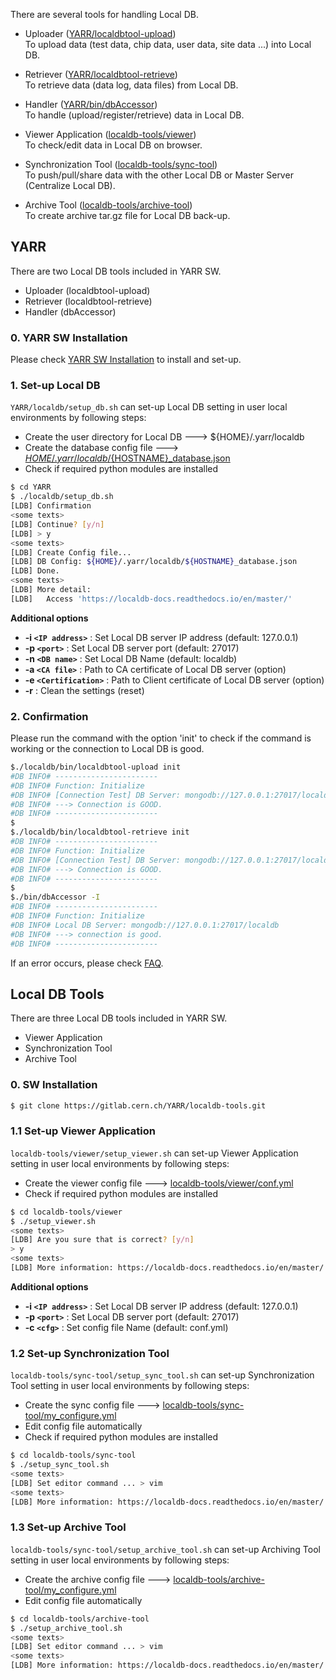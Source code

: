There are several tools for handling Local DB.

* Uploader ([YARR/localdbtool-upload](#yarr))<br>
    To upload data (test data, chip data, user data, site data ...) into Local DB.

* Retriever ([YARR/localdbtool-retrieve](#yarr))<br>
    To retrieve data (data log, data files) from Local DB.

* Handler ([YARR/bin/dbAccessor](#yarr)) <br>
    To handle (upload/register/retrieve) data in Local DB.

* Viewer Application ([localdb-tools/viewer](#local-db-tools))<br>
    To check/edit data in Local DB on browser.

* Synchronization Tool ([localdb-tools/sync-tool](#local-db-tools))<br>
    To push/pull/share data with the other Local DB or Master Server (Centralize Local DB).

* Archive Tool ([localdb-tools/archive-tool](#local-db-tools))<br>
    To create archive tar.gz file for Local DB back-up.

## YARR

There are two Local DB tools included in YARR SW.

* Uploader (localdbtool-upload)
* Retriever (localdbtool-retrieve)
* Handler (dbAccessor)

### 0. YARR SW Installation

Please check [YARR SW Installation](https://yarr.readthedocs.io/en/latest/install/) to install and set-up. <br>

### 1. Set-up Local DB

`YARR/localdb/setup_db.sh` can set-up Local DB setting in user local environments by following steps:

* Create the user directory for Local DB ---> ${HOME}/.yarr/localdb
* Create the database config file ---> [${HOME}/.yarr/localdb/${HOSTNAME}_database.json](config.md)
* Check if required python modules are installed

```bash
$ cd YARR
$ ./localdb/setup_db.sh
[LDB] Confirmation
<some texts>
[LDB] Continue? [y/n]
[LDB] > y
<some texts>
[LDB] Create Config file...
[LDB] DB Config: ${HOME}/.yarr/localdb/${HOSTNAME}_database.json
[LDB] Done.
<some texts>
[LDB] More detail:
[LDB]   Access 'https://localdb-docs.readthedocs.io/en/master/'
```

**Additional options**

- **-i ``<IP address>``** : Set Local DB server IP address (default: 127.0.0.1) 
- **-p ``<port>``** : Set Local DB server port (default: 27017)
- **-n ``<DB name>``** : Set Local DB Name (default: localdb)
- **-a ``<CA file>``** : Path to CA certificate of Local DB server (option)
- **-e ``<Certification>``** : Path to Client certificate of Local DB server (option)
- **-r** : Clean the settings (reset)

### 2. Confirmation

Please run the command with the option 'init' to check if the command is working or the connection to Local DB is good.

```bash
$./localdb/bin/localdbtool-upload init
#DB INFO# -----------------------
#DB INFO# Function: Initialize
#DB INFO# [Connection Test] DB Server: mongodb://127.0.0.1:27017/localdb
#DB INFO# ---> Connection is GOOD.
#DB INFO# -----------------------
$
$./localdb/bin/localdbtool-retrieve init
#DB INFO# -----------------------
#DB INFO# Function: Initialize
#DB INFO# [Connection Test] DB Server: mongodb://127.0.0.1:27017/localdb
#DB INFO# ---> Connection is GOOD.
#DB INFO# -----------------------
$
$./bin/dbAccessor -I
#DB INFO# -----------------------
#DB INFO# Function: Initialize
#DB INFO# Local DB Server: mongodb://127.0.0.1:27017/localdb
#DB INFO# ---> connection is good.
#DB INFO# -----------------------
```

If an error occurs, please check [FAQ]().

## Local DB Tools

There are three Local DB tools included in YARR SW.

* Viewer Application
* Synchronization Tool
* Archive Tool

### 0. SW Installation

```bash
$ git clone https://gitlab.cern.ch/YARR/localdb-tools.git
```

### 1.1 Set-up Viewer Application

`localdb-tools/viewer/setup_viewer.sh` can set-up Viewer Application setting in user local environments by following steps:

* Create the viewer config file ---> [localdb-tools/viewer/conf.yml](config.md)
* Check if required python modules are installed

```bash
$ cd localdb-tools/viewer
$ ./setup_viewer.sh
<some texts>
[LDB] Are you sure that is correct? [y/n]
> y
<some texts>
[LDB] More information: https://localdb-docs.readthedocs.io/en/master/
```

**Additional options**

- **-i ``<IP address>``** : Set Local DB server IP address (default: 127.0.0.1) 
- **-p ``<port>``** : Set Local DB server port (default: 27017)
- **-c ``<cfg>``** : Set config file Name (default: conf.yml)

### 1.2 Set-up Synchronization Tool

`localdb-tools/sync-tool/setup_sync_tool.sh` can set-up Synchronization Tool setting in user local environments by following steps:

* Create the sync config file ---> [localdb-tools/sync-tool/my_configure.yml](config.md)
* Edit config file automatically
* Check if required python modules are installed

```bash
$ cd localdb-tools/sync-tool
$ ./setup_sync_tool.sh
<some texts>
[LDB] Set editor command ... > vim
<some texts>
[LDB] More information: https://localdb-docs.readthedocs.io/en/master/
```

### 1.3 Set-up Archive Tool

`localdb-tools/sync-tool/setup_archive_tool.sh` can set-up Archiving Tool setting in user local environments by following steps:

* Create the archive config file ---> [localdb-tools/archive-tool/my_configure.yml](config.md)
* Edit config file automatically

```bash
$ cd localdb-tools/archive-tool
$ ./setup_archive_tool.sh 
<some texts>
[LDB] Set editor command ... > vim
<some texts>
[LDB] More information: https://localdb-docs.readthedocs.io/en/master/
```
